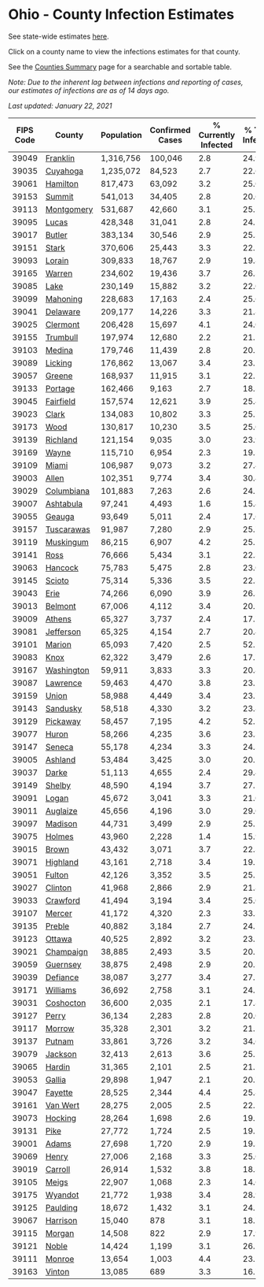 # Ohio - County Infection Estimates

See state-wide estimates [here](/infections/us-oh).

Click on a county name to view the infections estimates for that county.

See the [Counties Summary](/infections/summary-counties) page for a searchable and sortable table.

*Note: Due to the inherent lag between infections and reporting of cases, our estimates of infections are as of 14 days ago.*

*Last updated: January 22, 2021*

|   FIPS Code |                   County |   Population |   Confirmed Cases |   % Currently Infected |   % Total Infected |
|-------------|--------------------------|--------------|-------------------|------------------------|--------------------|
|       39049 |     [Franklin](franklin) |    1,316,756 |           100,046 |                    2.8 |               24.9 |
|       39035 |     [Cuyahoga](cuyahoga) |    1,235,072 |            84,523 |                    2.7 |               22.6 |
|       39061 |     [Hamilton](hamilton) |      817,473 |            63,092 |                    3.2 |               25.0 |
|       39153 |         [Summit](summit) |      541,013 |            34,405 |                    2.8 |               20.6 |
|       39113 | [Montgomery](montgomery) |      531,687 |            42,660 |                    3.1 |               25.5 |
|       39095 |           [Lucas](lucas) |      428,348 |            31,041 |                    2.8 |               24.2 |
|       39017 |         [Butler](butler) |      383,134 |            30,546 |                    2.9 |               25.3 |
|       39151 |           [Stark](stark) |      370,606 |            25,443 |                    3.3 |               22.2 |
|       39093 |         [Lorain](lorain) |      309,833 |            18,767 |                    2.9 |               19.8 |
|       39165 |         [Warren](warren) |      234,602 |            19,436 |                    3.7 |               26.3 |
|       39085 |             [Lake](lake) |      230,149 |            15,882 |                    3.2 |               22.0 |
|       39099 |     [Mahoning](mahoning) |      228,683 |            17,163 |                    2.4 |               25.6 |
|       39041 |     [Delaware](delaware) |      209,177 |            14,226 |                    3.3 |               21.8 |
|       39025 |     [Clermont](clermont) |      206,428 |            15,697 |                    4.1 |               24.0 |
|       39155 |     [Trumbull](trumbull) |      197,974 |            12,680 |                    2.2 |               21.2 |
|       39103 |         [Medina](medina) |      179,746 |            11,439 |                    2.8 |               20.5 |
|       39089 |       [Licking](licking) |      176,862 |            13,067 |                    3.4 |               23.5 |
|       39057 |         [Greene](greene) |      168,937 |            11,915 |                    3.1 |               22.2 |
|       39133 |       [Portage](portage) |      162,466 |             9,163 |                    2.7 |               18.3 |
|       39045 |   [Fairfield](fairfield) |      157,574 |            12,621 |                    3.9 |               25.4 |
|       39023 |           [Clark](clark) |      134,083 |            10,802 |                    3.3 |               25.7 |
|       39173 |             [Wood](wood) |      130,817 |            10,230 |                    3.5 |               25.0 |
|       39139 |     [Richland](richland) |      121,154 |             9,035 |                    3.0 |               23.9 |
|       39169 |           [Wayne](wayne) |      115,710 |             6,954 |                    2.3 |               19.3 |
|       39109 |           [Miami](miami) |      106,987 |             9,073 |                    3.2 |               27.4 |
|       39003 |           [Allen](allen) |      102,351 |             9,774 |                    3.4 |               30.4 |
|       39029 | [Columbiana](columbiana) |      101,883 |             7,263 |                    2.6 |               24.1 |
|       39007 |   [Ashtabula](ashtabula) |       97,241 |             4,493 |                    1.6 |               15.4 |
|       39055 |         [Geauga](geauga) |       93,649 |             5,011 |                    2.4 |               17.6 |
|       39157 | [Tuscarawas](tuscarawas) |       91,987 |             7,280 |                    2.9 |               25.7 |
|       39119 |   [Muskingum](muskingum) |       86,215 |             6,907 |                    4.2 |               25.2 |
|       39141 |             [Ross](ross) |       76,666 |             5,434 |                    3.1 |               22.3 |
|       39063 |       [Hancock](hancock) |       75,783 |             5,475 |                    2.8 |               23.0 |
|       39145 |         [Scioto](scioto) |       75,314 |             5,336 |                    3.5 |               22.3 |
|       39043 |             [Erie](erie) |       74,266 |             6,090 |                    3.9 |               26.3 |
|       39013 |       [Belmont](belmont) |       67,006 |             4,112 |                    3.4 |               20.5 |
|       39009 |         [Athens](athens) |       65,327 |             3,737 |                    2.4 |               17.7 |
|       39081 |   [Jefferson](jefferson) |       65,325 |             4,154 |                    2.7 |               20.4 |
|       39101 |         [Marion](marion) |       65,093 |             7,420 |                    2.5 |               52.5 |
|       39083 |             [Knox](knox) |       62,322 |             3,479 |                    2.6 |               17.7 |
|       39167 | [Washington](washington) |       59,911 |             3,833 |                    3.3 |               20.8 |
|       39087 |     [Lawrence](lawrence) |       59,463 |             4,470 |                    3.8 |               23.5 |
|       39159 |           [Union](union) |       58,988 |             4,449 |                    3.4 |               23.7 |
|       39143 |     [Sandusky](sandusky) |       58,518 |             4,330 |                    3.2 |               23.8 |
|       39129 |     [Pickaway](pickaway) |       58,457 |             7,195 |                    4.2 |               52.1 |
|       39077 |           [Huron](huron) |       58,266 |             4,235 |                    3.6 |               23.3 |
|       39147 |         [Seneca](seneca) |       55,178 |             4,234 |                    3.3 |               24.3 |
|       39005 |       [Ashland](ashland) |       53,484 |             3,425 |                    3.0 |               20.2 |
|       39037 |           [Darke](darke) |       51,113 |             4,655 |                    2.4 |               29.4 |
|       39149 |         [Shelby](shelby) |       48,590 |             4,194 |                    3.7 |               27.2 |
|       39091 |           [Logan](logan) |       45,672 |             3,041 |                    3.3 |               21.0 |
|       39011 |     [Auglaize](auglaize) |       45,656 |             4,196 |                    3.0 |               29.0 |
|       39097 |       [Madison](madison) |       44,731 |             3,499 |                    2.9 |               25.1 |
|       39075 |         [Holmes](holmes) |       43,960 |             2,228 |                    1.4 |               15.9 |
|       39015 |           [Brown](brown) |       43,432 |             3,071 |                    3.7 |               22.3 |
|       39071 |     [Highland](highland) |       43,161 |             2,718 |                    3.4 |               19.7 |
|       39051 |         [Fulton](fulton) |       42,126 |             3,352 |                    3.5 |               25.1 |
|       39027 |       [Clinton](clinton) |       41,968 |             2,866 |                    2.9 |               21.8 |
|       39033 |     [Crawford](crawford) |       41,494 |             3,194 |                    3.4 |               25.0 |
|       39107 |         [Mercer](mercer) |       41,172 |             4,320 |                    2.3 |               33.3 |
|       39135 |         [Preble](preble) |       40,882 |             3,184 |                    2.7 |               24.7 |
|       39123 |         [Ottawa](ottawa) |       40,525 |             2,892 |                    3.2 |               23.1 |
|       39021 |   [Champaign](champaign) |       38,885 |             2,493 |                    3.5 |               20.2 |
|       39059 |     [Guernsey](guernsey) |       38,875 |             2,498 |                    2.9 |               20.3 |
|       39039 |     [Defiance](defiance) |       38,087 |             3,277 |                    3.4 |               27.2 |
|       39171 |     [Williams](williams) |       36,692 |             2,758 |                    3.1 |               24.2 |
|       39031 |   [Coshocton](coshocton) |       36,600 |             2,035 |                    2.1 |               17.8 |
|       39127 |           [Perry](perry) |       36,134 |             2,283 |                    2.8 |               20.0 |
|       39117 |         [Morrow](morrow) |       35,328 |             2,301 |                    3.2 |               21.1 |
|       39137 |         [Putnam](putnam) |       33,861 |             3,726 |                    3.2 |               34.6 |
|       39079 |       [Jackson](jackson) |       32,413 |             2,613 |                    3.6 |               25.5 |
|       39065 |         [Hardin](hardin) |       31,365 |             2,101 |                    2.5 |               21.5 |
|       39053 |         [Gallia](gallia) |       29,898 |             1,947 |                    2.1 |               20.7 |
|       39047 |       [Fayette](fayette) |       28,525 |             2,344 |                    4.4 |               25.8 |
|       39161 |     [Van Wert](van-wert) |       28,275 |             2,005 |                    2.5 |               22.5 |
|       39073 |       [Hocking](hocking) |       28,264 |             1,698 |                    2.6 |               19.2 |
|       39131 |             [Pike](pike) |       27,772 |             1,724 |                    2.5 |               19.1 |
|       39001 |           [Adams](adams) |       27,698 |             1,720 |                    2.9 |               19.3 |
|       39069 |           [Henry](henry) |       27,006 |             2,168 |                    3.3 |               25.0 |
|       39019 |       [Carroll](carroll) |       26,914 |             1,532 |                    3.8 |               18.3 |
|       39105 |           [Meigs](meigs) |       22,907 |             1,068 |                    2.3 |               14.6 |
|       39175 |       [Wyandot](wyandot) |       21,772 |             1,938 |                    3.4 |               28.9 |
|       39125 |     [Paulding](paulding) |       18,672 |             1,432 |                    3.1 |               24.2 |
|       39067 |     [Harrison](harrison) |       15,040 |               878 |                    3.1 |               18.7 |
|       39115 |         [Morgan](morgan) |       14,508 |               822 |                    2.9 |               17.9 |
|       39121 |           [Noble](noble) |       14,424 |             1,199 |                    3.1 |               26.2 |
|       39111 |         [Monroe](monroe) |       13,654 |             1,003 |                    4.4 |               23.5 |
|       39163 |         [Vinton](vinton) |       13,085 |               689 |                    3.3 |               16.7 |